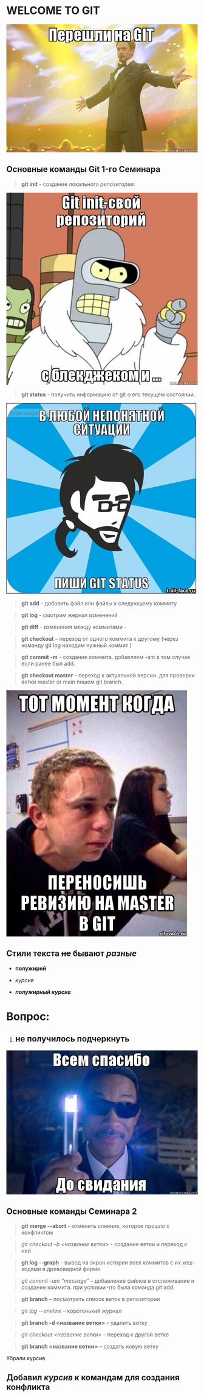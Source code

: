 # WELCOME TO GIT
![](welcome.jpg)




## Основные команды Git 1-го Семинара

> **git init** - создание локального *репозитория*.

![](init.jpg)

> **git status** - получить информацию от git о его текущем состоянии.

![](status.jpg)

> **git add** - добавить файл или файлы к следующему коммиту

> **git log** - смотрим жернал изменений

> **git diff** - изменения между коммитами - 

> **git checkout** – переход от одного коммита к другому (через команду git log находим нужный коммит )

> **git commit -m** - создание коммита. добавляем -am в том случае если ранее был add.

> **git checkout master** - переход к актуальной версии. для проверки ветки master or main пишем git branch.

![](master.jpg)


## Стили текста ~~не~~ бывают *разные*

 * **полужирнй**

 * *курсив*

 * ***полужирный курсив***

 # Вопрос: 
 1. ## не получилось подчеркнуть ##

![bye bye](bye.jpg)

## Основные команды Семинара 2

> **git merge --abort** - отменить слияние, которое прошло с конфликтом


> *git checkout  -b <название ветки>* - создание ветки и переход к ней

> **git log --graph** - вывод на экран истории всех коммитов с их хеш-кодами в древовидной форме

> *git commit -am “message”* – добавление файлов в отслеживание и       создание коммита. при условии что была команда git add.

> **git branch** – посмотреть список веток в репозитории

> *git log --oneline* – коротенький журнал

> **git branch -d <название ветки>** – удалить ветку

> *git checkout <название ветки>* – переход к другой ветке

> **git branch <название ветки>** – создать новую ветку



Убрали курсив
## Добавил *курсив* к командам для создания конфликта

